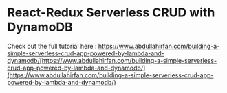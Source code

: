 # React-Redux Serverless CRUD with DynamoDB

Check out the full tutorial here : https://www.abdullahirfan.com/building-a-simple-serverless-crud-app-powered-by-lambda-and-dynamodb/[https://www.abdullahirfan.com/building-a-simple-serverless-crud-app-powered-by-lambda-and-dynamodb/](https://www.abdullahirfan.com/building-a-simple-serverless-crud-app-powered-by-lambda-and-dynamodb/)
